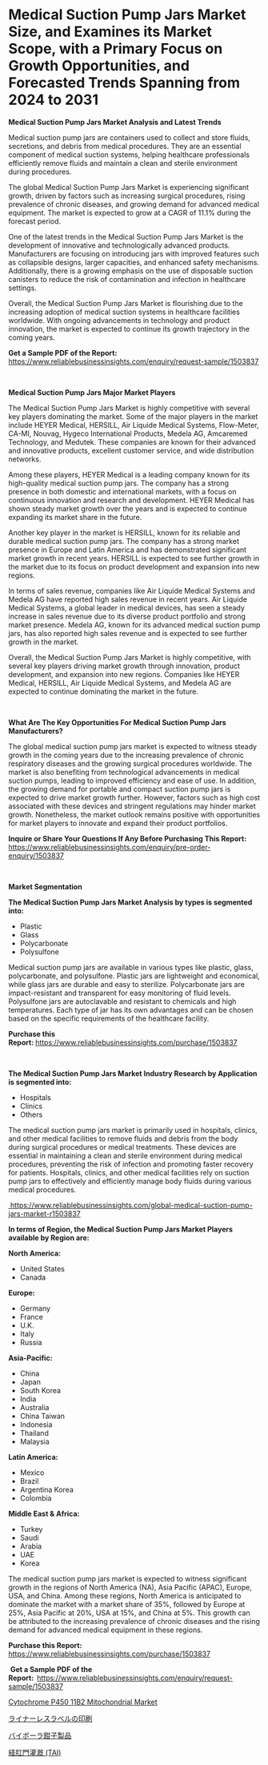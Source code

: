 <p><h1>Medical Suction Pump Jars Market Size, and Examines its Market Scope, with a Primary Focus on Growth Opportunities, and Forecasted Trends Spanning from 2024 to 2031</h1></p><p><strong>Medical Suction Pump Jars Market Analysis and Latest Trends</strong></p>
<p><p>Medical suction pump jars are containers used to collect and store fluids, secretions, and debris from medical procedures. They are an essential component of medical suction systems, helping healthcare professionals efficiently remove fluids and maintain a clean and sterile environment during procedures.</p><p>The global Medical Suction Pump Jars Market is experiencing significant growth, driven by factors such as increasing surgical procedures, rising prevalence of chronic diseases, and growing demand for advanced medical equipment. The market is expected to grow at a CAGR of 11.1% during the forecast period.</p><p>One of the latest trends in the Medical Suction Pump Jars Market is the development of innovative and technologically advanced products. Manufacturers are focusing on introducing jars with improved features such as collapsible designs, larger capacities, and enhanced safety mechanisms. Additionally, there is a growing emphasis on the use of disposable suction canisters to reduce the risk of contamination and infection in healthcare settings.</p><p>Overall, the Medical Suction Pump Jars Market is flourishing due to the increasing adoption of medical suction systems in healthcare facilities worldwide. With ongoing advancements in technology and product innovation, the market is expected to continue its growth trajectory in the coming years.</p></p>
<p><strong>Get a Sample PDF of the Report:&nbsp;</strong> <a href="https://www.reliablebusinessinsights.com/enquiry/request-sample/1503837">https://www.reliablebusinessinsights.com/enquiry/request-sample/1503837</a></p>
<p>&nbsp;</p>
<p><strong>Medical Suction Pump Jars Major Market Players</strong></p>
<p><p>The Medical Suction Pump Jars Market is highly competitive with several key players dominating the market. Some of the major players in the market include HEYER Medical, HERSILL, Air Liquide Medical Systems, Flow-Meter, CA-MI, Nouvag, Hygeco International Products, Medela AG, Amcaremed Technology, and Medutek. These companies are known for their advanced and innovative products, excellent customer service, and wide distribution networks.</p><p>Among these players, HEYER Medical is a leading company known for its high-quality medical suction pump jars. The company has a strong presence in both domestic and international markets, with a focus on continuous innovation and research and development. HEYER Medical has shown steady market growth over the years and is expected to continue expanding its market share in the future.</p><p>Another key player in the market is HERSILL, known for its reliable and durable medical suction pump jars. The company has a strong market presence in Europe and Latin America and has demonstrated significant market growth in recent years. HERSILL is expected to see further growth in the market due to its focus on product development and expansion into new regions.</p><p>In terms of sales revenue, companies like Air Liquide Medical Systems and Medela AG have reported high sales revenue in recent years. Air Liquide Medical Systems, a global leader in medical devices, has seen a steady increase in sales revenue due to its diverse product portfolio and strong market presence. Medela AG, known for its advanced medical suction pump jars, has also reported high sales revenue and is expected to see further growth in the market.</p><p>Overall, the Medical Suction Pump Jars Market is highly competitive, with several key players driving market growth through innovation, product development, and expansion into new regions. Companies like HEYER Medical, HERSILL, Air Liquide Medical Systems, and Medela AG are expected to continue dominating the market in the future.</p></p>
<p>&nbsp;</p>
<p><strong>What Are The Key Opportunities For Medical Suction Pump Jars Manufacturers?</strong></p>
<p><p>The global medical suction pump jars market is expected to witness steady growth in the coming years due to the increasing prevalence of chronic respiratory diseases and the growing surgical procedures worldwide. The market is also benefiting from technological advancements in medical suction pumps, leading to improved efficiency and ease of use. In addition, the growing demand for portable and compact suction pump jars is expected to drive market growth further. However, factors such as high cost associated with these devices and stringent regulations may hinder market growth. Nonetheless, the market outlook remains positive with opportunities for market players to innovate and expand their product portfolios.</p></p>
<p><strong>Inquire or Share Your Questions If Any Before Purchasing This Report:</strong> <a href="https://www.reliablebusinessinsights.com/enquiry/pre-order-enquiry/1503837">https://www.reliablebusinessinsights.com/enquiry/pre-order-enquiry/1503837</a></p>
<p>&nbsp;</p>
<p><strong>Market Segmentation</strong></p>
<p><strong>The Medical Suction Pump Jars Market Analysis by types is segmented into:</strong></p>
<p><ul><li>Plastic</li><li>Glass</li><li>Polycarbonate</li><li>Polysulfone</li></ul></p>
<p><p>Medical suction pump jars are available in various types like plastic, glass, polycarbonate, and polysulfone. Plastic jars are lightweight and economical, while glass jars are durable and easy to sterilize. Polycarbonate jars are impact-resistant and transparent for easy monitoring of fluid levels. Polysulfone jars are autoclavable and resistant to chemicals and high temperatures. Each type of jar has its own advantages and can be chosen based on the specific requirements of the healthcare facility.</p></p>
<p><strong>Purchase this Report:&nbsp;</strong><a href="https://www.reliablebusinessinsights.com/purchase/1503837">https://www.reliablebusinessinsights.com/purchase/1503837</a></p>
<p>&nbsp;</p>
<p><strong>The Medical Suction Pump Jars Market Industry Research by Application is segmented into:</strong></p>
<p><ul><li>Hospitals</li><li>Clinics</li><li>Others</li></ul></p>
<p><p>The medical suction pump jars market is primarily used in hospitals, clinics, and other medical facilities to remove fluids and debris from the body during surgical procedures or medical treatments. These devices are essential in maintaining a clean and sterile environment during medical procedures, preventing the risk of infection and promoting faster recovery for patients. Hospitals, clinics, and other medical facilities rely on suction pump jars to effectively and efficiently manage body fluids during various medical procedures.</p></p>
<p><a href="https://www.reliablebusinessinsights.com/global-medical-suction-pump-jars-market-r1503837">&nbsp;https://www.reliablebusinessinsights.com/global-medical-suction-pump-jars-market-r1503837</a></p>
<p><strong>In terms of Region, the Medical Suction Pump Jars Market Players available by Region are:</strong></p>
<p>
    <p> <strong> North America: </strong>
        <ul>
            <li>United States</li>
            <li>Canada</li>
        </ul>
        </p> 
    <p> <strong> Europe: </strong>
        <ul>
            <li>Germany</li>
            <li>France</li>
            <li>U.K.</li>
            <li>Italy</li>
            <li>Russia</li>
        </ul>
        </p> 
    <p> <strong> Asia-Pacific: </strong>
        <ul>
            <li>China</li>
            <li>Japan</li>
            <li>South Korea</li>
            <li>India</li>
            <li>Australia</li>
            <li>China Taiwan</li>
            <li>Indonesia</li>
            <li>Thailand</li>
            <li>Malaysia</li>
        </ul>
        </p> 
    <p> <strong> Latin America: </strong>
        <ul>
            <li>Mexico</li>
            <li>Brazil</li>
            <li>Argentina Korea</li>
            <li>Colombia</li>
        </ul>
        </p> 
    <p> <strong> Middle East & Africa: </strong>
        <ul>
            <li>Turkey</li>
            <li>Saudi</li>
            <li>Arabia</li>
            <li>UAE</li>
            <li>Korea</li>
        </ul>
    </p>
    </p>
<p><p>The medical suction pump jars market is expected to witness significant growth in the regions of North America (NA), Asia Pacific (APAC), Europe, USA, and China. Among these regions, North America is anticipated to dominate the market with a market share of 35%, followed by Europe at 25%, Asia Pacific at 20%, USA at 15%, and China at 5%. This growth can be attributed to the increasing prevalence of chronic diseases and the rising demand for advanced medical equipment in these regions.</p></p>
<p><strong>Purchase this Report: </strong><a href="https://www.reliablebusinessinsights.com/purchase/1503837">https://www.reliablebusinessinsights.com/purchase/1503837</a></p>
<p>&nbsp;<strong>Get a Sample PDF of the Report:&nbsp;&nbsp;</strong><a href="https://www.reliablebusinessinsights.com/enquiry/request-sample/1503837">https://www.reliablebusinessinsights.com/enquiry/request-sample/1503837</a></p>
<p><strong></strong></p>
<p><p><a href="https://github.com/markusgodoy/Market-Research-Report-List-3/blob/main/cytochrome-p450-11b2-mitochondrial-market.md">Cytochrome P450 11B2 Mitochondrial Market</a></p><p><a href="https://medium.com/@josephmiller1959/%E6%AC%A1%E3%81%AE%E6%96%87%E7%AB%A0%E3%82%92%E6%97%A5%E6%9C%AC%E8%AA%9E%E3%81%AB%E7%BF%BB%E8%A8%B3%E3%81%97%E3%81%BE%E3%81%99-2024%E5%B9%B4%E3%81%8B%E3%82%892031%E5%B9%B4%E3%81%BE%E3%81%A7%E3%81%AE%E6%9C%9F%E9%96%93%E3%81%AB%E4%BA%88%E6%B8%AC%E3%81%95%E3%82%8C%E3%82%8B%E3%83%97%E3%83%AA%E3%83%B3%E3%83%88%E3%83%AC%E3%82%B9%E3%83%A9%E3%83%99%E3%83%AB%E5%B8%82%E5%A0%B4%E5%88%86%E6%9E%90%E3%81%A8%E3%82%B5%E3%82%A4%E3%82%BA%E4%BA%88%E6%B8%AC-601085f82053">ライナーレスラベルの印刷</a></p><p><a href="https://github.com/SantosDicki04/Market-Research-Report-List-1/blob/main/918029495002.md">バイポーラ鉗子製品</a></p><p><a href="https://github.com/alyle7648/Market-Research-Report-List-1/blob/main/518580095003.md">経肛門灌漑 (TAI)</a></p></p>